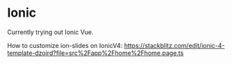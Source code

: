 # Ionic

Currently trying out Ionic Vue.

How to customize ion-slides on IonicV4: https://stackblitz.com/edit/ionic-4-template-dzoird?file=src%2Fapp%2Fhome%2Fhome.page.ts